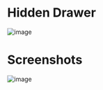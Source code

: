 # Hidden Drawer

![image](https://user-images.githubusercontent.com/72864817/197387148-8ec93d13-179e-4d15-852f-baf0aab7b899.png)

# Screenshots

![image](https://user-images.githubusercontent.com/72864817/197735084-4571606c-756f-46f7-8a70-d7b7894c8d1f.png)






